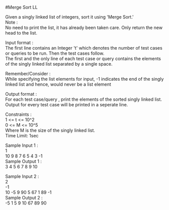 #Merge Sort LL




Given a singly linked list of integers, sort it using 'Merge Sort.'        
Note :        
No need to print the list, it has already been taken care. Only return the new head to the list.        

Input format :        
The first line contains an Integer 't' which denotes the number of test cases or queries to be run. Then the test cases follow.              
The first and the only line of each test case or query contains the elements of the singly linked list separated by a single space.            

Remember/Consider :         
While specifying the list elements for input, -1 indicates the end of the singly linked list and hence, would never be a list element        

Output format :         
For each test case/query , print the elements of the sorted singly linked list.            
Output for every test case will be printed in a seperate line.        

Constraints :        
1 <= t <= 10^2         
0 <= M <= 10^5       
Where M is the size of the singly linked list.       
Time Limit: 1sec         

Sample Input 1 :         
1                 
10 9 8 7 6 5 4 3 -1             
Sample Output 1 :        
 3 4 5 6 7 8 9 10          
 
 Sample Input 2 :         
2            
-1                         
10 -5 9 90 5 67 1 89 -1             
Sample Output 2 :            
-5 1 5 9 10 67 89 90           

